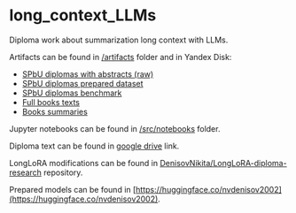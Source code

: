 # long_context_LLMs
Diploma work about summarization long context with LLMs.

Artifacts can be found in [/artifacts](/artifacts) folder and in Yandex Disk:
- [SPbU diplomas with abstracts (raw)](https://disk.yandex.ru/d/xCv8-NUwGwc2tQ)
- [SPbU diplomas prepared dataset](https://disk.yandex.ru/d/bpi2jRR5Mq6e-Q)
- [SPbU diplomas benchmark](/artifacts/datasets/diplomas_asessors_questions/mcs_df_human_filled_processed.json)
- [Full books texts](/artifacts/book_full_texts)
- [Books summaries](/artifacts/parsing/books_summaries)

Jupyter notebooks can be found in [/src/notebooks](/src/notebooks) folder.

Diploma text can be found in [google drive](https://drive.google.com/file/d/1cUAa9M32lKH_jJuv-DBy1zTKlM0kqSO7/view?usp=sharing) link.

LongLoRA modifications can be found in [DenisovNikita/LongLoRA-diploma-research](https://github.com/DenisovNikita/LongLoRA-diploma-research) repository.

Prepared models can be found in [https://huggingface.co/nvdenisov2002](https://huggingface.co/nvdenisov2002).
